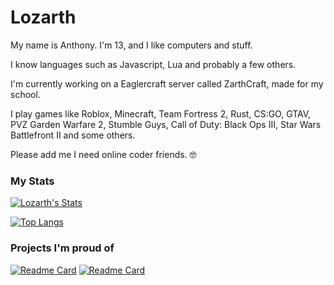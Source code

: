 # Lozarth
My name is Anthony. I'm 13, and I like computers and stuff.

I know languages such as Javascript, Lua and probably a few others.

I'm currently working on a Eaglercraft server called ZarthCraft, made for my school.

I play games like Roblox, Minecraft, Team Fortress 2, Rust, CS:GO, GTAV, PVZ Garden Warfare 2, Stumble Guys, Call of Duty: Black Ops III, Star Wars Battlefront II and some others.

Please add me I need online coder friends. 🤓

### My Stats
[![Lozarth's Stats](https://github-readme-stats.vercel.app/api?username=Lozarth&theme=dark&show_icons=true)](https://github.com/anuraghazra/github-readme-stats)

[![Top Langs](https://github-readme-stats.vercel.app/api/top-langs/?username=Lozarth&theme=dark&show_icons=true)](https://github.com/anuraghazra/github-readme-stats)

### Projects I'm proud of
[![Readme Card](https://github-readme-stats.vercel.app/api/pin/?username=Lozarth&repo=tf2bd-lozarthsrules&theme=dark&show_icons=true)](https://github.com/Lozarth/tf2bd-lozarthsrules)
[![Readme Card](https://github-readme-stats.vercel.app/api/pin/?username=Lozarth&repo=Disboard-Auto-Bump-Selfbot&theme=dark&show_icons=true)](https://github.com/Lozarth/Disboard-Auto-Bump-Selfbot)
